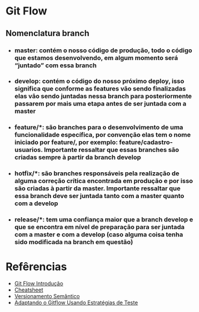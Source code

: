# Git Flow

## Nomenclatura branch

- ### **master**: contém o nosso código de produção, todo o código que estamos desenvolvendo, em algum momento será “juntado” com essa branch

- ### **develop**: contém o código do nosso próximo deploy, isso significa que conforme as features vão sendo finalizadas elas vão sendo juntadas nessa branch para posteriormente passarem por mais uma etapa antes de ser juntada com a master

- ### **feature/\***: são branches para o desenvolvimento de uma funcionalidade específica, por convenção elas tem o nome iniciado por feature/, por exemplo: feature/cadastro-usuarios. Importante ressaltar que essas branches são criadas sempre à partir da branch develop

- ### **hotfix/\***: são branches responsáveis pela realização de alguma correção crítica encontrada em produção e por isso são criadas à partir da master. Importante ressaltar que essa branch deve ser juntada tanto com a master quanto com a develop

- ### **release/\***: tem uma confiança maior que a branch develop e que se encontra em nível de preparação para ser juntada com a master e com a develop (caso alguma coisa tenha sido modificada na branch em questão)

# Refêrencias

- [Git Flow Introdução](https://tableless.com.br/git-flow-introducao/)
- [Cheatsheet](https://danielkummer.github.io/git-flow-cheatsheet/index.pt_BR.html)
- [Versionamento Semântico](https://semver.org/lang/pt-BR/)
- [Adaptando o Gitflow Usando Estratégias de Teste](https://inside.contabilizei.com.br/adaptando-o-gitflow-usando-estrat%C3%A9gias-de-teste-6bdd87f12b6c)

